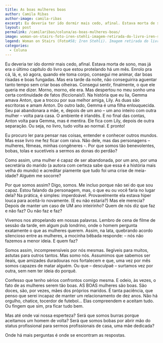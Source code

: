 ```yaml
---
title: As boas mulheres boas
author: Camila Ribas
author-image: camila-ribas
excerpt: Eu deveria ter ido dormir mais cedo, afinal. Estava morta de sono, mas já era o último capítulo do livro que estou protelando há um mês
layout: post
permalink: /camilaribas/coluna/as-boas-mulheres-boas/
image: woman-on-stairs-foto-iren-stehli-imagem-retirada-do-livro-iren-stehli-editora-torst-2006-escrito-por-anna-farova-e-martin-heller.jpg
legend: Woman on Stairs (Foto#58; Iren Stehli). Imagem retirada do livro ‘Iren Stehli’ (Editora Torst, 2006) escrito por Anna Farova e Martin Heller.
categories:
  - Coluna
---
```

Eu deveria ter ido dormir mais cedo, afinal. Estava morta de sono, mas já era o último capítulo do livro que estou protelando há um mês. Enrolo pra cá, lá, e, só agora, quando ele toma corpo, consegui me animar, dar boas risadas e boas fungadas. Mas era tarde da noite, não conseguirira aguentar tanto tempo sem criar boas olheiras. Consegui sentir, finalmente, o que ele queria me dizer. Morno, morno, ele era. Mas despertou no meu sonho uma certa continuidade de fatos (ficcionais!). Na história que eu lia, Gemma amava Anton, que a trocou por sua melhor amiga, Lily. As duas são escritoras e amam Anton. Do outro lado, Gemma é uma filha enlouquecida. Seu pai abandonara a mãe, e, depois de um ano – um ano inteiro com outra mulher – volta para casa. O ambiente é irlandês. E no final das contas, Anton volta para Gemma, mas é mentira. Ele fica com Lily, depois de outra separação. Ou seja, no livro, tudo volta ao normal. E pronto!

Eu procuro ler para pensar nas coisas, entender e conhecer outros mundos. Mas esse livro me fez ficar com raiva. Não dele, mas das personagens – mulheres, fêmeas, minhas congêneres -. Por que somos tão benevolentes, bobas, tolas e sucetíveis a sermos as donas do perdão?

Como assim, uma mulher é capaz de ser abandonada, por um ano, por uma secretária do marido (a autora com certeza sabe que essa é a história mais velha do mundo) e acreditar piamente que tudo foi uma crise de meia-idade? Alguém me socorre?

Por que somos assim? Digo, somos. Me incluo porque não sei do que sou capaz. Estou falando da personagem, mas, o que eu ou você faria no lugar dela? Na prática, é simples: imperdoável. Provavelmente ela estava hiper louca para aceitá-lo novamente. (E eu não estaria?) Mas ele merecia? Depois de manter um caso de UM ano inteirinho? Quem de nós diz que faz e não faz? Ou não faz e faz?

Vivemos nos atropelando em nossas palavras. Lembro de cena de filme de sessão da tarde, em algum pub londrino, onde o homem pergunta exatamente o que as mulheres querem. Assim, na lata, quebrando acordo silencioso entre as mulheres, a mocinha bêbada responde: – nós não fazemos a menor ideia. E quem faz?

Somos assim, incompreensíveis por nós mesmas. Ilegíveis para muitos, astutas para outros tantos. Mas somo nós. Assumimos que sabemos ser ileais, que amizades duradouras nos fortalecem e que, uma vez por mês somos capazes de matar alguém. Ou que – desculpaê – surtamos vez por outra, sem nem ter ideia do porquê.

Confesso que tenho sérios confrontos comigo mesma. E odeio, às vezes, o fato de as mulheres serem tão boas. AS BOAS mulheres são boas. São doces, são, por vezes, mães dos próprios maridos. É tanta paciência, que penso que serei incapaz de manter um relacionamento de dez anos. Não há orgulho, chatice, tocerdor de futebol… Elas compreendem e aceitam tudo. Ou fingem que sim, pra ficar tudo bem.

Mas até onde vai nossa esperteza? Será que somos burras porque aceitamos um homem de volta? Será que somos bobas por abrir mão do status profissional para sermos profissionais de casa, uma mãe dedicada?

Onde há mais perguntas é onde se encontram as respostas.